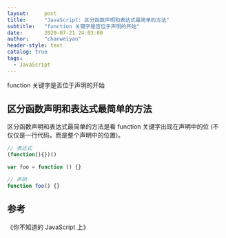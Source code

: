 ```yaml
---
layout:     post
title:      "JavaScript: 区分函数声明和表达式最简单的方法"
subtitle:   "function 关键字是否位于声明的开始"
date:       2020-07-21 24:03:00
author:     "chanweiyan"
header-style: text
catalog: true
tags:
  - JavaScript
---
```


function 关键字是否位于声明的开始

## 区分函数声明和表达式最简单的方法

区分函数声明和表达式最简单的方法是看 function 关键字出现在声明中的位 (不仅仅是一行代码，而是整个声明中的位置)。

```js
// 表达式
(function(){})()

var foo = function () {}

// 声明
function foo() {}

```

## 参考

《你不知道的 JavaScript 上》

